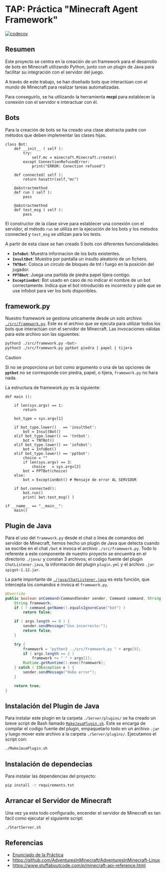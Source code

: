 # TAP: Práctica "Minecraft Agent Framework"
[![codecov](https://codecov.io/github/theluismen/tap-minecraft/graph/badge.svg?token=KD9B9TK3N0)](https://codecov.io/github/theluismen/tap-minecraft)

## Resumen
Este proyecto se centra en la creación de un framework para el desarrollo de bots en Minecraft utilizando Python, junto con un plugin de Java para facilitar su integración con el servidor del juego.

A través de este trabajo, se han diseñado bots que interactúan con el mundo de Minecraft para realizar tareas automatizadas. 

Para conseguirlo, se ha utilizando la herramienta **mcpi** para establecer la conexión con el servidor e interactuar con él.

## Bots
Para la creación de bots se ha creado una clase abstracta padre con métodos que deben implementar las clases hijas.
```python3
class Bot:
    def __init__ ( self ):
        try:
            self.mc = minecraft.Minecraft.create()
        except ConnectionRefusedError:
            print("ERROR: Conection refused")

    def connected( self ):
        return hasattr(self,"mc")

    @abstractmethod
    def run ( self ):
        pass

    @abstractmethod
    def test_msg ( self ):
        pass
```
El constructor de la clase sirve para establecer una conexión con el servidor, el método `run` se utiliza en la ejecución de los bots y los metodos connected y `test_msg` se utilizan para los tests.

A partir de esta clase se han creado 5 bots con diferentes funcionalidades:
- **`InfoBot`**: Muestra informacion de los bots existentes.
- **`InsultBot`**: Muestra por pantalla un insulto aleatorio de un fichero.
- **`TNTBot`**: Coloca un circulo de bloques de tnt i fuego en la posición del jugador.
- **`PPTBbot`**: Juega una partida de piedra papel tijera contigo.
- **`ExceptionBot`**: Bot usado en caso de no indicar el nombre de un bot correctamente. Indica que el bot introducido es incorrecto y pide que se use infobot para ver los bots disponibles.

## framework.py
Nuestro framework se gestiona unicamente desde un solo archivo: [`./src/framework.py`](src/framework.py). Este es el archivo que se ejecuta para utilizar todos los bots que interactúan con el servidor de Minecraft. Las invocaciones válidas para este archivo son las siguientes:
```bash
python3 ./src/framework.py <bot>
python3 ./src/framework.py pptbot piedra | papel | tijera
```
> [!CAUTION]
> Si no se proporciona un bot como argumento o una de las opciones de **`pptbot`** no se corresponde con piedra, papel, o tijera, `framework.py` no hara nada.

La estructura de framework.py es la siguiente:
```python3
def main ():

    if len(sys.argv) == 1:
        return

    bot_type = sys.argv[1]

    if bot_type.lower()   == 'insultbot':
        bot = InsultBot()
    elif bot_type.lower() == 'tntbot':
        bot = TNTBot()
    elif bot_type.lower() == 'infobot':
        bot = InfoBot()
    elif bot_type.lower() == 'pptbot':
        choice = ""
        if len(sys.argv) == 3:
            choice   = sys.argv[2]
        bot = PPTBot(choice)
    else:
        bot = ExceptionBot() # Mensaje de error AL SERVIDOR

    if bot.connected():
        bot.run()
        print( bot.test_msg() )

if __name__ == "__main__":
    main()
```

## Plugin de Java
Para el uso del `framework.py` desde el chat o linea de comandos del servidor de Minecraft, hemos hecho un plugin de Java que detecta cuando se escribe en el chat `/bot` e invoca el archivo `./src/framework.py`. Todo lo referente a este componente de nuestro proyecto se encuentra en el directorio `./java/` y constan 3 archivos; el codigo fuente del plugin `ChatListener.java`, la información del plugin `plugin.yml` y el archivo `.jar` `spigot-1.12.jar`.

La parte importante de [`./java/ChatListener.java`](java/ChatListener.java) es esta función, que intercepta los comandos e invoca el `framework.py`.
```java
@Override
public boolean onCommand(CommandSender sender, Command command, String label, String[] args) {
    String framework;
    if ( ! command.getName().equalsIgnoreCase("bot") )
        return false;

    if ( args.length == 0 ) {
        sender.sendMessage("Uso incorrecto:");
        return false;
    }

    try {
        framework = "python3 ../src/framework.py " + args[0];
        if ( args.length == 2 )
            framework += " " + args[1];
        Runtime.getRuntime().exec(framework);
    } catch ( IOException e ) {
        sender.sendMessage("Hubo error");
    }

    return true;
}
```

## Instalación del Plugin de Java
Para instalar este plugin en la carpeta `./Server/plugins/` se ha creado un breve script de Bash llamado [`MakeJavaPlugin.sh`](MakeJavaPlugin.sh). Este se encarga de compilar el codigo fuente del plugin, empaquetarlo todo en un archivo `.jar` y luego mover este archivo a la carpeta `./Server/plugins/`. Ejecutamos el script con:
```bash
./MakeJavaPlugin.sh
```

## Instalación de dependecias
Para instalar las dependencias del proyecto:
```bash
pip install -r requirements.txt
```

## Arrancar el Servidor de Minecraft
Una vez ya esta todo configurado, encender el servidor de Minecraft es tan fácil como ejecutar el siguiente script:
```bash
./StartServer.sh
```

## Referencias
- [Enunciado de la Práctica](data/Minecraft%20Agent%20Framework.pdf)
- https://github.com/AdventuresInMinecraft/AdventuresInMinecraft-Linux
- https://www.stuffaboutcode.com/p/minecraft-api-reference.html
